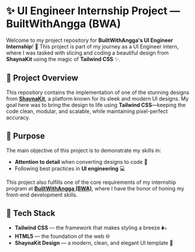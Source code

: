 # ✨ UI Engineer Internship Project — BuiltWithAngga (BWA)

Welcome to my project repository for **BuiltWithAngga's UI Engineer Internship**! 🎉 This project is part of my journey as a UI Engineer intern, where I was tasked with slicing and coding a beautiful design from **ShaynaKit** using the magic of **Tailwind CSS** ✨.

## 🌟 Project Overview

This repository contains the implementation of one of the stunning designs from **[ShaynaKit](https://shaynakit.com)**, a platform known for its sleek and modern UI designs. My goal here was to bring the design to life using **Tailwind CSS**—keeping the code clean, modular, and scalable, while maintaining pixel-perfect accuracy.

## 🎯 Purpose

The main objective of this project is to demonstrate my skills in:
- **Attention to detail** when converting designs to code 🎨
- Following best practices in **UI engineering** 💻

This project also fulfills one of the core requirements of my internship program at **[BuiltWithAngga (BWA)](https://buildwithangga.com)**, where I have the honor of honing my front-end development skills.

## 🚀 Tech Stack

- **Tailwind CSS** — the framework that makes styling a breeze 🌬️
- **HTML5** — the foundation of the web 🌐
- **ShaynaKit Design** — a modern, clean, and elegant UI template 🎨
